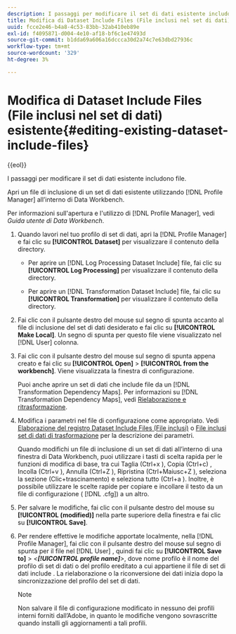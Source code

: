 ```yaml
---
description: I passaggi per modificare il set di dati esistente includono file.
title: Modifica di Dataset Include Files (File inclusi nel set di dati) esistente
uuid: fcce2e46-b4a8-4c53-83bb-32ab410eb89e
exl-id: f4095871-d004-4e10-af18-bf6c1e47493d
source-git-commit: b1dda69a606a16dccca30d2a74c7e63dbd27936c
workflow-type: tm+mt
source-wordcount: '329'
ht-degree: 3%

---
```


# Modifica di Dataset Include Files (File inclusi nel set di dati) esistente{#editing-existing-dataset-include-files}

{{eol}}

I passaggi per modificare il set di dati esistente includono file.

Apri un file di inclusione di un set di dati esistente utilizzando [!DNL Profile Manager] all’interno di Data Workbench.

Per informazioni sull&#39;apertura e l&#39;utilizzo di [!DNL Profile Manager], vedi *Guida utente di Data Workbench*.

1. Quando lavori nel tuo profilo di set di dati, apri la [!DNL Profile Manager] e fai clic su **[!UICONTROL Dataset]** per visualizzare il contenuto della directory.

   * Per aprire un [!DNL Log Processing Dataset Include] file, fai clic su **[!UICONTROL Log Processing]** per visualizzare il contenuto della directory.

   * Per aprire un [!DNL Transformation Dataset Include] file, fai clic su **[!UICONTROL Transformation]** per visualizzare il contenuto della directory.

1. Fai clic con il pulsante destro del mouse sul segno di spunta accanto al file di inclusione del set di dati desiderato e fai clic su **[!UICONTROL Make Local]**. Un segno di spunta per questo file viene visualizzato nel [!DNL User] colonna.
1. Fai clic con il pulsante destro del mouse sul segno di spunta appena creato e fai clic su **[!UICONTROL Open]** > **[!UICONTROL from the workbench]**. Viene visualizzata la finestra di configurazione.

   Puoi anche aprire un set di dati che include file da un [!DNL Transformation Dependency Maps]. Per informazioni su [!DNL Transformation Dependency Maps], vedi [Rielaborazione e ritrasformazione](../../../../home/c-dataset-const-proc/c-reproc-retrans/c-unst-reproc-retrans.md).

1. Modifica i parametri nel file di configurazione come appropriato. Vedi [Elaborazione del registro Dataset Include Files (File inclusi)](../../../../home/c-dataset-const-proc/c-dataset-inc-files/c-types-dataset-inc-files/c-log-proc-dataset-inc-files/c-log-proc-dataset-inc-files.md#concept-999475a22519432e98844622ca95b6ab) o [File inclusi set di dati di trasformazione](../../../../home/c-dataset-const-proc/c-dataset-inc-files/c-types-dataset-inc-files/c-trans-dataset-inc-files.md#concept-c64aa78ed9ce40b8a0f4932c82ff5ace) per la descrizione dei parametri.

   Quando modifichi un file di inclusione di un set di dati all’interno di una finestra di Data Workbench, puoi utilizzare i tasti di scelta rapida per le funzioni di modifica di base, tra cui Taglia (Ctrl+x ), Copia (Ctrl+c) , Incolla (Ctrl+v ), Annulla (Ctrl+Z ), Ripristina (Ctrl+Maiusc+Z ), seleziona la sezione (Clic+trascinamento) e seleziona tutto (Ctrl+a ). Inoltre, è possibile utilizzare le scelte rapide per copiare e incollare il testo da un file di configurazione ( [!DNL .cfg]) a un altro.

1. Per salvare le modifiche, fai clic con il pulsante destro del mouse su **[!UICONTROL (modified)]** nella parte superiore della finestra e fai clic su **[!UICONTROL Save]**.
1. Per rendere effettive le modifiche apportate localmente, nella [!DNL Profile Manager], fai clic con il pulsante destro del mouse sul segno di spunta per il file nel [!DNL User] , quindi fai clic su **[!UICONTROL Save to]** > *&lt;**[!UICONTROL profile name]**>*, dove nome profilo è il nome del profilo di set di dati o del profilo ereditato a cui appartiene il file di set di dati include . La rielaborazione o la riconversione dei dati inizia dopo la sincronizzazione del profilo del set di dati.

   >[!NOTE]
   >
   >Non salvare il file di configurazione modificato in nessuno dei profili interni forniti dall’Adobe, in quanto le modifiche vengono sovrascritte quando installi gli aggiornamenti a tali profili.
